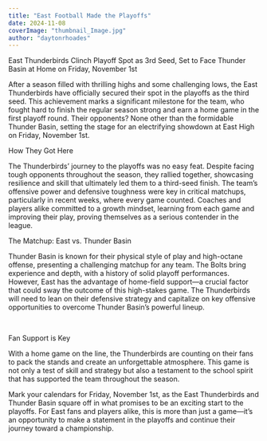 ```yaml
---
title: "East Football Made the Playoffs"
date: 2024-11-08
coverImage: "thumbnail_Image.jpg"
author: "daytonrhoades"
---
```


East Thunderbirds Clinch Playoff Spot as 3rd Seed, Set to Face Thunder Basin at Home on Friday, November 1st

After a season filled with thrilling highs and some challenging lows, the East Thunderbirds have officially secured their spot in the playoffs as the third seed. This achievement marks a significant milestone for the team, who fought hard to finish the regular season strong and earn a home game in the first playoff round. Their opponents? None other than the formidable Thunder Basin, setting the stage for an electrifying showdown at East High on Friday, November 1st.

How They Got Here

The Thunderbirds’ journey to the playoffs was no easy feat. Despite facing tough opponents throughout the season, they rallied together, showcasing resilience and skill that ultimately led them to a third-seed finish. The team’s offensive power and defensive toughness were key in critical matchups, particularly in recent weeks, where every game counted. Coaches and players alike committed to a growth mindset, learning from each game and improving their play, proving themselves as a serious contender in the league.

The Matchup: East vs. Thunder Basin

Thunder Basin is known for their physical style of play and high-octane offense, presenting a challenging matchup for any team. The Bolts bring experience and depth, with a history of solid playoff performances. However, East has the advantage of home-field support—a crucial factor that could sway the outcome of this high-stakes game. The Thunderbirds will need to lean on their defensive strategy and capitalize on key offensive opportunities to overcome Thunder Basin’s powerful lineup.

 

Fan Support is Key

With a home game on the line, the Thunderbirds are counting on their fans to pack the stands and create an unforgettable atmosphere. This game is not only a test of skill and strategy but also a testament to the school spirit that has supported the team throughout the season.

Mark your calendars for Friday, November 1st, as the East Thunderbirds and Thunder Basin square off in what promises to be an exciting start to the playoffs. For East fans and players alike, this is more than just a game—it’s an opportunity to make a statement in the playoffs and continue their journey toward a championship.
